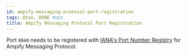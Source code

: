 ```yaml
---
id: ampify-messaging-protocol-port-registration
tags: @tav, DONE #ops
title: Ampify Messaging Protocol Port Registration
---
```


Port `8040` needs to be registered with [IANA's Port Number Registry](http://www.iana.org/assignments/service-names-port-numbers/service-names-port-numbers.txt) for Ampify Messaging Protocol.